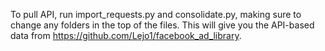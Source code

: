 To pull API, run import_requests.py and consolidate.py, making sure to change any folders in the top of the files. This will give you the API-based data from https://github.com/Lejo1/facebook_ad_library.
